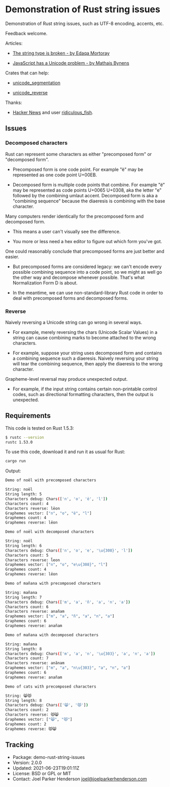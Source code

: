 # Demonstration of Rust string issues

Demonstration of Rust string issues,
such as UTF-8 encoding, accents, etc.

Feedback welcome.


Articles:

* [The string type is broken - by Edaqa Mortoray](https://mortoray.com/2013/11/27/the-string-type-is-broken/)

* [JavaScript has a Unicode problem - by Mathais Bynens](https://mathiasbynens.be/notes/javascript-unicode)

Crates that can help:

* [unicode_segmentation](https://crates.io/crates/unicode_segmentation)

* [unicode_reverse](https://crates.io/crates/unicode_reverse)

Thanks:

* [Hacker News](https://news.ycombinator.com/item?id=27599243) and user [ridiculous_fish](https://news.ycombinator.com/user?id=ridiculous_fish).


## Issues


### Decomposed characters

Rust can represent some characters as either "precomposed form" or "decomposed form".

* Precomposed form is one code point. For example "ë" may be represented as one code point U+00EB.

* Decomposed form is multiple code points that combine. For example "ë" may be represented as code points U+0065 U+0308, aka the letter "e" followed by the combining umlaut accent. Decomposed form is aka a "combining sequence" because the diaeresis is combining with the base character.

Many computers render identically for the precomposed form and decomposed form.

* This means a user can't visually see the difference.

* You more or less need a hex editor to figure out which form you've got.

One could reasonably conclude that precomposed forms are just better and easier.

* But precomposed forms are considered legacy: we can't encode every possible combining sequence into a code point, so we might as well go the other way and decompose whenever possible. That's what Normalization Form D is about.

* In the meantime, we can use non-standard-library Rust code in order to deal with precomposed forms and decomposed forms.


### Reverse

Naively reversing a Unicode string can go wrong in several ways. 

* For example, merely reversing the chars (Unicode Scalar Values) in a string can cause combining marks to become attached to the wrong characters. 

* For example, suppose your string uses decomposed form and contains a combining sequence such a diaeresis. Naively reversing your string will tear the combining sequence, then apply the diaeresis to the wrong character.

Grapheme-level reversal may produce unexpected output.

* For example, if the input string contains certain non-printable control codes, such as directional formatting characters, then the output is unexpected.


## Requirements

This code is tested on Rust 1.5.3:

```sh
$ rustc --version                                                                     
rustc 1.53.0
```

To use this code, download it and run it as usual for Rust:

```sh
cargo run
```

Output:

```sh
Demo of noël with precomposed characters

String: noël
String length: 5
Characters debug: Chars(['n', 'o', 'ë', 'l'])
Characters count: 4
Characters reverse: lëon
Graphemes vector: ["n", "o", "ë", "l"]
Graphemes count: 4
Graphemes reverse: lëon

Demo of noël with decomposed characters

String: noël
String length: 6
Characters debug: Chars(['n', 'o', 'e', '\u{308}', 'l'])
Characters count: 5
Characters reverse: l̈eon
Graphemes vector: ["n", "o", "e\u{308}", "l"]
Graphemes count: 4
Graphemes reverse: lëon

Demo of mañana with precomposed characters

String: mañana
String length: 7
Characters debug: Chars(['m', 'a', 'ñ', 'a', 'n', 'a'])
Characters count: 6
Characters reverse: anañam
Graphemes vector: ["m", "a", "ñ", "a", "n", "a"]
Graphemes count: 6
Graphemes reverse: anañam

Demo of mañana with decomposed characters

String: mañana
String length: 8
Characters debug: Chars(['m', 'a', 'n', '\u{303}', 'a', 'n', 'a'])
Characters count: 7
Characters reverse: anãnam
Graphemes vector: ["m", "a", "n\u{303}", "a", "n", "a"]
Graphemes count: 6
Graphemes reverse: anañam

Demo of cats with precomposed characters

String: 😸😾
String length: 8
Characters debug: Chars(['😸', '😾'])
Characters count: 2
Characters reverse: 😾😸
Graphemes vector: ["😸", "😾"]
Graphemes count: 2
Graphemes reverse: 😾😸
```


## Tracking

* Package: demo-rust-string-issues
* Version: 2.0.0
* Updated: 2021-06-23T19:01:11Z
* License: BSD or GPL or MIT
* Contact: Joel Parker Henderson <joel@joelparkerhenderson.com>
